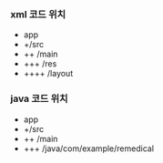 ### xml 코드 위치
+ app
+ +/src
+ ++ /main
+ +++ /res
+ ++++ /layout

### java 코드 위치
+ app
+ +/src
+ ++ /main
+ +++ /java/com/example/remedical
